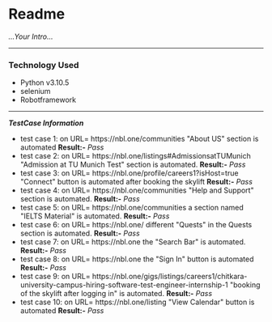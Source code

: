 # Readme

<p><i> ...Your Intro... </i><p>

<hr/>

<h3> Technology Used </h3>
<ul>
  <li> Python v3.10.5</li>
  <li> selenium </li>
  <li> Robotframework </li>
</ul>

<hr/>

<b><i>TestCase Information</i></b>

<ul>
  <li>test case 1: on URL= https://nbl.one/communities "About US" section is automated <span><b>Result:-</b><i> Pass</i></span></li>
  <li>test case 2: on URL= https://nbl.one/listings#AdmissionsatTUMunich "Admission at TU Munich Test" section is automated. <span><b>Result:-</b><i> Pass</i></span></li>
  <li>test case 3: on URL= https://nbl.one/profile/careers1?isHost=true "Connect" button is automated after booking the skylift <span><b>Result:-</b><i> Pass</i></span></li>
  <li>test case 4: on URL= https://nbl.one/communities "Help and Support" section is automated. <span><b>Result:-</b><i> Pass</i></span> </li>
  <li>test case 5: on URL= https://nbl.one/communities a section named "IELTS Material" is automated. <span><b>Result:-</b><i> Pass</i></span></li>
  <li>test case 6: on URL= https://nbl.one/  different "Quests" in the Quests section is automated. <span><b>Result:-</b><i> Pass</i></span> </li>
  <li>test case 7: on URL= https://nbl.one the "Search Bar" is automated. <span><b>Result:-</b><i> Pass</i></span>  </li>
  <li>test case 8: on URL= https://nbl.one the "Sign In" button is automated <span><b>Result:-</b><i> Pass</i></span></li>
  <li>test case 9: on URL= https://nbl.one/gigs/listings/careers1/chitkara-university-campus-hiring-software-test-engineer-internship-1 "booking of the skylift after logging in" is automated. <span><b>Result:-</b><i> Pass</i></span></li>
  <li>test case 10: on URL= https://nbl.one/listing "View Calendar" button is automated <span><b>Result:-</b><i> Pass</i></span></li>
</ul>

